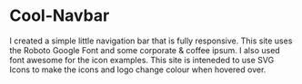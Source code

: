 # Cool-Navbar
I created a simple little navigation bar that is fully responsive. This site uses the Roboto Google Font and some corporate &amp; coffee ipsum. I also used font awesome for the icon examples. This site is inteneded to use SVG Icons to make the icons and logo change colour when hovered over.
